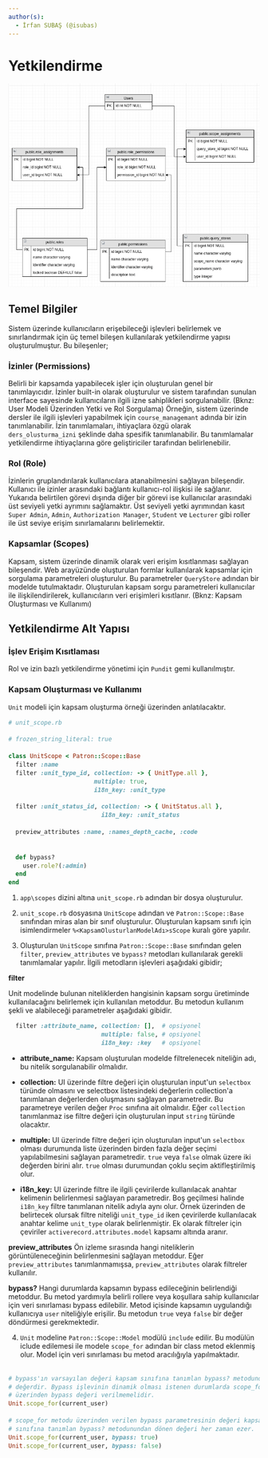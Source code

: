 ```yaml
---
author(s):
  - İrfan SUBAŞ (@isubas)
---
```


Yetkilendirme
=============

![Patron](../assets/patron.png)

Temel Bilgiler
--------------

Sistem üzerinde kullanıcıların erişebileceği işlevleri belirlemek ve sınırlandırmak için üç temel bileşen kullanılarak
yetkilendirme yapısı oluşturulmuştur. Bu bileşenler;

### İzinler (Permissions)

Belirli bir kapsamda yapabilecek işler için oluşturulan genel bir tanımlayıcıdır. İzinler built-in olarak oluşturulur ve
sistem tarafından sunulan interface sayesinde kullanıcıların ilgili izne sahiplikleri sorgulanabilir. (Bknz: User Modeli
Üzerinden Yetki ve Rol Sorgulama) Örneğin, sistem üzerinde dersler ile ilgili işlevleri yapabilmek için
`course_managemant` adında bir izin tanımlanabilir. İzin tanımlamaları, ihtiyaçlara özgü olarak `ders_olusturma_izni`
şeklinde daha spesifik tanımlanabilir. Bu tanımlamalar yetkilendirme ihtiyaçlarına göre geliştiriciler tarafından
belirlenebilir.

### Rol (Role)

İzinlerin gruplandırılarak kullanıcılara atanabilmesini sağlayan bileşendir. Kullanıcı ile izinler arasındaki bağlantı
kullanıcı-rol ilişkisi ile sağlanır. Yukarıda belirtilen görevi dışında diğer bir görevi ise kullanıcılar arasındaki üst
seviyeli yetki ayrımını sağlamaktır. Üst seviyeli yetki ayrımından kasıt `Super Admin`, `Admin`, `Authorization
Manager`, `Student` ve `Lecturer` gibi roller ile üst seviye erişim sınırlamalarını belirlemektir.

### Kapsamlar (Scopes)

Kapsam, sistem üzerinde dinamik olarak veri erişim kısıtlanması sağlayan bileşendir. Web arayüzünde oluşturulan formlar
kullanılarak kapsamlar için sorgulama parametreleri oluşturulur. Bu parametreler `QueryStore` adından bir modelde
tutulmaktadır. Oluşturulan kapsam sorgu parametreleri kullanıcılar ile ilişkilendirilerek, kullanıcıların veri
erişimleri kısıtlanır. (Bknz: Kapsam Oluşturması ve Kullanımı)

Yetkilendirme Alt Yapısı
------------------------

### İşlev Erişim Kısıtlaması

Rol ve izin bazlı yetkilendirme yönetimi için `Pundit` gemi kullanılmıştır.


### Kapsam Oluşturması ve Kullanımı

`Unit` modeli için kapsam oluşturma örneği üzerinden anlatılacaktır.

``` ruby
# unit_scope.rb

# frozen_string_literal: true

class UnitScope < Patron::Scope::Base
  filter :name
  filter :unit_type_id, collection: -> { UnitType.all },
                        multiple: true,
                        i18n_key: :unit_type

  filter :unit_status_id, collection: -> { UnitStatus.all },
                          i18n_key: :unit_status

  preview_attributes :name, :names_depth_cache, :code


  def bypass?
    user.role?(:admin)
  end
end
```

1. `app\scopes` dizini altına `unit_scope.rb` adından bir dosya oluşturulur.

2. `unit_scope.rb` dosyasına `UnitScope` adından ve `Patron::Scope::Base` sınıfından miras alan bir sınıf oluşturulur.
   Oluşturulan kapsam sınıfı için isimlendirmeler `%<KapsamOlusturlanModelAdı>sScope` kuralı göre yapılır.

3. Oluşturulan `UnitScope` sınıfına `Patron::Scope::Base` sınıfından gelen `filter`, `preview_attributes` ve `bypass?`
   metodları kullanılarak gerekli tanımlamalar yapılır. İlgili metodların işlevleri aşağıdaki gibidir;

**filter**

Unit modelinde bulunan niteliklerden hangisinin kapsam sorgu üretiminde kullanılacağını belirlemek için kullanılan
metoddur. Bu metodun kullanım şekli ve alabileceği parametreler aşağıdaki gibidir.

```ruby
  filter :attribute_name, collection: [],  # opsiyonel
                          multiple: false, # opsiyonel
                          i18n_key: :key   # opsiyonel
```

- **attribute_name:** Kapsam oluşturulan modelde filtrelenecek niteliğin adı, bu nitelik sorgulanabilir olmalıdır.

- **collection:** UI üzerinde filtre değeri için oluşturulan input'un `selectbox` türünde olmasını ve selectbox
  listesindeki değerlerin collection'a tanımlanan değerlerden oluşmasını sağlayan parametredir. Bu parametreye verilen
  değer `Proc` sınıfına ait olmalıdır. Eğer `collection` tanımlanmaz ise filtre değeri için oluşturulan input `string`
  türünde olacaktır.

- **multiple:** UI üzerinde filtre değeri için oluşturulan input'un `selectbox` olması durumunda liste üzerinden birden
  fazla değer seçimi yapılabilmesini sağlayan parametredir. `true` veya `false` olmak üzere iki değerden birini alır.
  `true` olması durumundan çoklu seçim aktifleştirilmiş olur.

- **i18n_key:** UI üzerinde filtre ile ilgili çevirilerde kullanılacak anahtar kelimenin belirlenmesi sağlayan
  parametredir. Boş geçilmesi halinde `i18n_key` filtre tanımlanan nitelik adıyla aynı olur. Örnek üzerinden de
  belirtecek olursak filtre niteliği `unit_type_id` iken çevirilerde kullanılacak anahtar kelime `unit_type` olarak
  belirlenmiştir. Ek olarak filtreler için çeviriler `activerecord.attributes.model` kapsamı altında aranır.

**preview_attributes** Ön izleme sırasında hangi niteliklerin görüntüleneceğinin belirlenmesini sağlayan metoddur. Eğer
`preview_attributes` tanımlanmamışsa, `preview_attributes` olarak filtreler kullanılır.

**bypass?** Hangi durumlarda kapsamın bypass edileceğinin belirlendiği metoddur. Bu metod yardımıyla belirli rollere
veya koşullara sahip kullanıcılar için veri sınırlaması bypass edilebilir. Metod içisinde kapsamın uygulandığı
kullanıcıya `user` niteliğiyle erişilir. Bu metodun `true` veya `false` bir değer döndürmesi gerekmektedir.

4. `Unit` modeline `Patron::Scope::Model` modülü `include` edilir. Bu modülün iclude edilemesi ile modele `scope_for`
   adından bir class metod eklenmiş olur. Model için veri sınırlaması bu metod aracılığıyla yapılmaktadır.

```ruby

# bypass'ın varsayılan değeri kapsam sınıfına tanımlan bypass? metodundan dönen
# değerdir. Bypass işlevinin dinamik olması istenen durumlarda scope_for metodu
# üzerinden bypass değeri verilmemelidir.
Unit.scope_for(current_user)

# scope_for metodu üzerinden verilen bypass parametresinin değeri kapsam
# sınıfına tanımlan bypass? metodunundan dönen değeri her zaman ezer.
Unit.scope_for(current_user, bypass: true)
Unit.scope_for(current_user, bypass: false)
```
